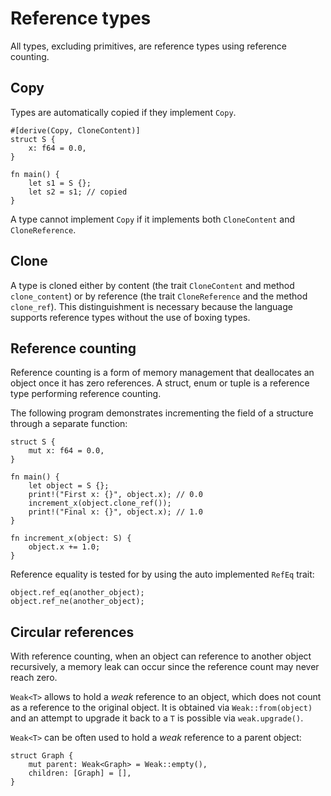 # Reference types

All types, excluding primitives, are reference types using reference counting.

## Copy

Types are automatically copied if they implement `Copy`.

```ds
#[derive(Copy, CloneContent)]
struct S {
    x: f64 = 0.0,
}

fn main() {
    let s1 = S {};
    let s2 = s1; // copied
}
```

A type cannot implement `Copy` if it implements both `CloneContent` and `CloneReference`.

## Clone

A type is cloned either by content (the trait `CloneContent` and method `clone_content`) or by reference (the trait `CloneReference` and the method `clone_ref`). This distinguishment is necessary because the language supports reference types without the use of boxing types.

## Reference counting

Reference counting is a form of memory management that deallocates an object once it has zero references. A struct, enum or tuple is a reference type performing reference counting.

The following program demonstrates incrementing the field of a structure through a separate function:

```ds
struct S {
    mut x: f64 = 0.0,
}

fn main() {
    let object = S {};
    print!("First x: {}", object.x); // 0.0
    increment_x(object.clone_ref());
    print!("Final x: {}", object.x); // 1.0
}

fn increment_x(object: S) {
    object.x += 1.0;
}
```

Reference equality is tested for by using the auto implemented `RefEq` trait:

```ds
object.ref_eq(another_object);
object.ref_ne(another_object);
```

## Circular references

With reference counting, when an object can reference to another object recursively, a memory leak can occur since the reference count may never reach zero.

`Weak<T>` allows to hold a _weak_ reference to an object, which does not count as a reference to the original object. It is obtained via `Weak::from(object)` and an attempt to upgrade it back to a `T` is possible via `weak.upgrade()`.

`Weak<T>` can be often used to hold a _weak_ reference to a parent object:

```ds
struct Graph {
    mut parent: Weak<Graph> = Weak::empty(),
    children: [Graph] = [],
}
```